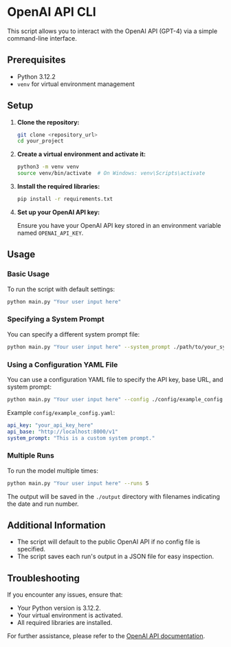 # OpenAI API CLI

This script allows you to interact with the OpenAI API (GPT-4) via a simple command-line interface.

## Prerequisites

- Python 3.12.2
- `venv` for virtual environment management

## Setup

1. **Clone the repository:**

    ```bash
    git clone <repository_url>
    cd your_project
    ```

2. **Create a virtual environment and activate it:**

    ```bash
    python3 -m venv venv
    source venv/bin/activate  # On Windows: venv\Scripts\activate
    ```

3. **Install the required libraries:**

    ```bash
    pip install -r requirements.txt
    ```

4. **Set up your OpenAI API key:**

    Ensure you have your OpenAI API key stored in an environment variable named `OPENAI_API_KEY`.

## Usage

### Basic Usage

To run the script with default settings:

```bash
python main.py "Your user input here"
```

### Specifying a System Prompt

You can specify a different system prompt file:

```bash
python main.py "Your user input here" --system_prompt ./path/to/your_system_prompt.txt
```

### Using a Configuration YAML File

You can use a configuration YAML file to specify the API key, base URL, and system prompt:

```bash
python main.py "Your user input here" --config ./config/example_config.yaml
```

Example `config/example_config.yaml`:

```yaml
api_key: "your_api_key_here"
api_base: "http://localhost:8000/v1"
system_prompt: "This is a custom system prompt."
```

### Multiple Runs

To run the model multiple times:

```bash
python main.py "Your user input here" --runs 5
```

The output will be saved in the `./output` directory with filenames indicating the date and run number.

## Additional Information

- The script will default to the public OpenAI API if no config file is specified.
- The script saves each run's output in a JSON file for easy inspection.

## Troubleshooting

If you encounter any issues, ensure that:
- Your Python version is 3.12.2.
- Your virtual environment is activated.
- All required libraries are installed.

For further assistance, please refer to the [OpenAI API documentation](https://github.com/openai/openai-python).